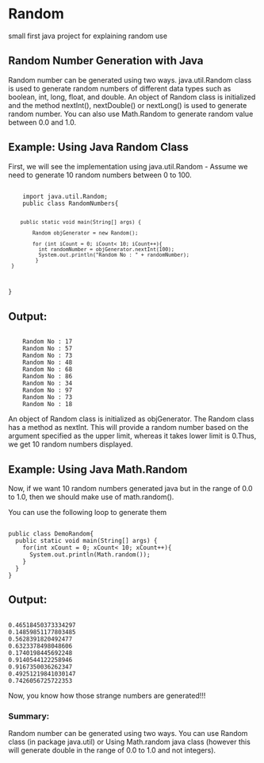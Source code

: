 # Random
small first java project for explaining random use

## Random Number Generation with Java
Random number can be generated using two ways. java.util.Random class is used to generate random numbers of different data types such as boolean, int, long, float, and double. An object of Random class is initialized and the method nextInt(), nextDouble() or nextLong() is used to generate random number. You can also use Math.Random to generate random value between 0.0 and 1.0.

## Example: Using Java Random Class
First, we will see the implementation using java.util.Random - Assume we need to generate 10 random numbers between 0 to 100.

<code>
    import java.util.Random;
    public class RandomNumbers{

        public static void main(String[] args) {

        	Random objGenerator = new Random();

            for (int iCount = 0; iCount< 10; iCount++){
              int randomNumber = objGenerator.nextInt(100);
              System.out.println("Random No : " + randomNumber); 
             }
     }
}
</code>

## Output:
<code>
    Random No : 17
    Random No : 57
    Random No : 73
    Random No : 48
    Random No : 68
    Random No : 86
    Random No : 34
    Random No : 97
    Random No : 73            
    Random No : 18 
</code>

An object of Random class is initialized as objGenerator. 
The Random class has a method as nextInt. This will provide a random number based on the argument specified as the upper limit, whereas it takes lower limit is 0.Thus, we get 10 random numbers displayed.

## Example: Using Java Math.Random

Now, if we want 10 random numbers generated java but in the range of 0.0 to 1.0, then we should make use of math.random().

You can use the following loop to generate them

<code>
public class DemoRandom{
  public static void main(String[] args) {
    for(int xCount = 0; xCount< 10; xCount++){
      System.out.println(Math.random());
    }
  }
}
</code>

## Output:

<code>
0.46518450373334297
0.14859851177803485
0.5628391820492477
0.6323378498048606
0.1740198445692248
0.9140544122258946
0.9167350036262347
0.49251219841030147
0.7426056725722353 
</code>

Now, you know how those strange numbers are generated!!!

### Summary:
Random number can be generated using two ways. You can use Random class (in package java.util) or Using Math.random java class (however this will generate double in the range of 0.0 to 1.0 and not integers).

